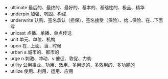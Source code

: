 - ultimate 最后的、最终的、最好的、基本的、基础性的、极品、精华
- underpin 加强、巩固、构成
- underwrite 认购、签名承认（担保）、签名接受（保险）、给...保险、在...下面写
- unicast 点播、单播、单点传送
- unit 单元、单位、机构
- upon 在...上面、当...时候
- urban a.城市的、都市的
- urge n.刺激、冲动、v.催促、敦促、力劝
- utility 公用事业、功用、效用、多用途的、多效用的、多功能的
- utilize 使用、利用、运用、应用